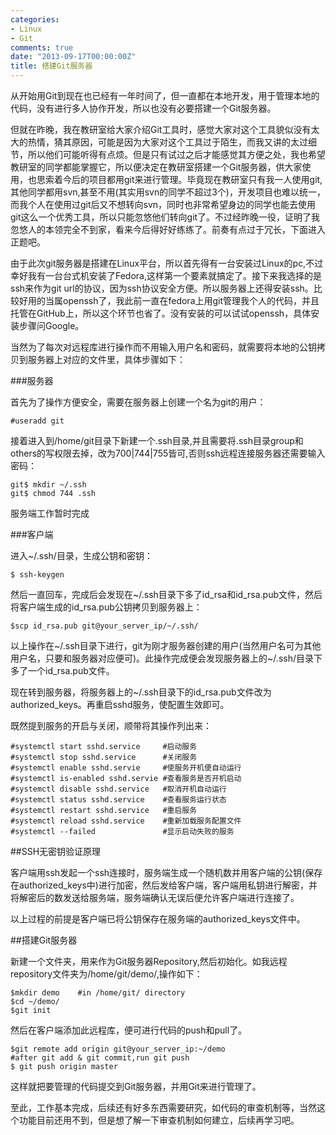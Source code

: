 ```yaml
---
categories:
- Linux
- Git
comments: true
date: "2013-09-17T00:00:00Z"
title: 搭建Git服务器
---
```


从开始用Git到现在也已经有一年时间了，但一直都在本地开发，用于管理本地的代码，没有进行多人协作开发，所以也没有必要搭建一个Git服务器。

但就在昨晚，我在教研室给大家介绍Git工具时，感觉大家对这个工具貌似没有太大的热情，猜其原因，可能是因为大家对这个工具过于陌生，而我又讲的太过细节，所以他们可能听得有点烦。但是只有试过之后才能感觉其方便之处，我也希望教研室的同学都能掌握它，所以便决定在教研室搭建一个Git服务器，供大家使用，也思索着今后的项目都用git来进行管理。毕竟现在教研室只有我一人使用git,其他同学都用svn,甚至不用(其实用svn的同学不超过3个)，开发项目也难以统一，而我个人在使用过git后又不想转向svn，同时也非常希望身边的同学也能去使用git这么一个优秀工具，所以只能忽悠他们转向git了。不过经昨晚一役，证明了我忽悠人的本领完全不到家，看来今后得好好练练了。前奏有点过于冗长，下面进入正题吧。

<!--more-->

由于此次git服务器是搭建在Linux平台，所以首先得有一台安装过Linux的pc,不过幸好我有一台台式机安装了Fedora,这样第一个要素就搞定了。接下来我选择的是ssh来作为git url的协议，因为ssh协议安全方便。所以服务器上还得安装ssh。比较好用的当属openssh了，我此前一直在fedora上用git管理我个人的代码，并且托管在GitHub上，所以这个环节也省了。没有安装的可以试试openssh，具体安装步骤问Google。

当然为了每次对远程库进行操作而不用输入用户名和密码，就需要将本地的公钥拷贝到服务器上对应的文件里，具体步骤如下：

###服务器

首先为了操作方便安全，需要在服务器上创建一个名为git的用户：

	#useradd git

接着进入到/home/git目录下新建一个.ssh目录,并且需要将.ssh目录group和others的写权限去掉，改为700|744|755皆可,否则ssh远程连接服务器还需要输入密码：

	git$ mkdir ~/.ssh
	git$ chmod 744 .ssh

服务端工作暂时完成

###客户端

进入~/.ssh/目录，生成公钥和密钥：

	$ ssh-keygen

然后一直回车，完成后会发现在~/.ssh目录下多了id_rsa和id_rsa.pub文件，然后将客户端生成的id_rsa.pub公钥拷贝到服务器上：

	$scp id_rsa.pub git@your_server_ip/~/.ssh/

以上操作在~/.ssh目录下进行，git为刚才服务器创建的用户(当然用户名可为其他用户名，只要和服务器对应便可)。此操作完成便会发现服务器上的~/.ssh/目录下多了一个id_rsa.pub文件。

现在转到服务器，将服务器上的~/.ssh目录下的id_rsa.pub文件改为authorized_keys。再重启sshd服务，使配置生效即可。

既然提到服务的开启与关闭，顺带将其操作列出来：

	#systemctl start sshd.service     #启动服务
	#systemctl stop sshd.service      #关闭服务
	#systemctl enable sshd.servie     #使服务开机便自动运行
	#systemctl is-enabled sshd.servie #查看服务是否开机启动
	#systemctl disable sshd.service   #取消开机自动运行
	#systemctl status sshd.service    #查看服务运行状态
	#systemctl restart sshd.service   #重启服务
	#systemctl reload sshd.service    #重新加载服务配置文件
	#systemctl --failed               #显示启动失败的服务

##SSH无密钥验证原理

客户端用ssh发起一个ssh连接时，服务端生成一个随机数并用客户端的公钥(保存在authorized_keys中)进行加密，然后发给客户端，客户端用私钥进行解密，并将解密后的数发送给服务端，服务端确认无误后便允许客户端进行连接了。

以上过程的前提是客户端已将公钥保存在服务端的authorized_keys文件中。

##搭建Git服务器

新建一个文件夹，用来作为Git服务器Repository,然后初始化。如我远程repository文件夹为/home/git/demo/,操作如下：

	$mkdir demo    #in /home/git/ directory
	$cd ~/demo/
	$git init

然后在客户端添加此远程库，便可进行代码的push和pull了。

	$git remote add origin git@your_server_ip:~/demo
	#after git add & git commit,run git push
	$ git push origin master

这样就把要管理的代码提交到Git服务器，并用Git来进行管理了。

至此，工作基本完成，后续还有好多东西需要研究，如代码的审查机制等，当然这个功能目前还用不到，但是想了解一下审查机制如何建立，后续再学习吧。
